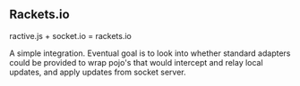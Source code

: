 Rackets.io
---

ractive.js + socket.io = rackets.io

A simple integration. Eventual goal is to look into whether standard adapters could be provided to wrap pojo's that would intercept and relay local updates, and apply updates from socket server.
